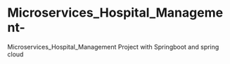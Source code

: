 # Microservices_Hospital_Management-
Microservices_Hospital_Management Project with Springboot and spring cloud

